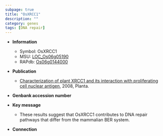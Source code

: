 ```yaml
---
subpage: true
title: "OsXRCC1"
description: ""
category: genes
tags: [DNA repair]
---
```


* **Information**  
    + Symbol: OsXRCC1  
    + MSU: [LOC_Os06g05190](http://rice.plantbiology.msu.edu/cgi-bin/ORF_infopage.cgi?orf=LOC_Os06g05190)  
    + RAPdb: [Os06g0144000](http://rapdb.dna.affrc.go.jp/viewer/gbrowse_details/irgsp1?name=Os06g0144000)  

* **Publication**  
    + [Characterization of plant XRCC1 and its interaction with proliferating cell nuclear antigen](http://www.ncbi.nlm.nih.gov/pubmed?term=Characterization+of+plant+XRCC1+and+its+interaction+with+proliferating+cell+nuclear+antigen%5BTitle%5D), 2008, Planta.

* **Genbank accession number**  

* **Key message**  
    + These results suggest that OsXRCC1 contributes to DNA repair pathways that differ from the mammalian BER system.

* **Connection**  



